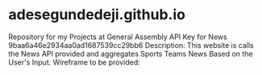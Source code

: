# adesegundedeji.github.io
Repository for my Projects at General Assembly
API Key for News 9baa6a46e2934aa0ad1687539cc29bb6
Description: This website is calls the News API provided and aggregates Sports Teams News Based on the User's Input.
Wireframe to be provided: 
